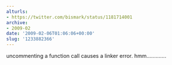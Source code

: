 ```yaml
---
alturls:
- https://twitter.com/bismark/status/1181714001
archive:
- 2009-02
date: '2009-02-06T01:06:06+00:00'
slug: '1233882366'
---
```


uncommenting a function call causes a linker error. hmm.............

